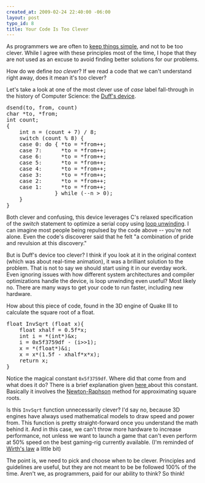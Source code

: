 ```yaml
--- 
created_at: 2009-02-24 22:40:00 -06:00
layout: post
typo_id: 8
title: Your Code Is Too Clever
---
```

<p>As programmers we are often to <a href="http://en.wikipedia.org/wiki/KISS_principle">keep things simple</a>, and not to be too clever. While I agree with these principles most of the time, I hope that they are not used as an excuse to avoid finding better solutions for our problems.</p>
<p>How do we define <em>too clever</em>? If we read a code that we can't understand right away, does it mean it's too clever?</p>
<p>Let's take a look at one of the most clever use of <em>case </em>label fall-through in the history of Computer Science: the <a href="http://swtch.com/duffs-device/td-1983.txt">Duff's device</a>.</p>
<pre class="brush: cpp">
dsend(to, from, count)
char *to, *from;
int count;
{
    int n = (count + 7) / 8;
    switch (count % 8) {
    case 0: do { *to = *from++;
    case 7:      *to = *from++;
    case 6:      *to = *from++;
    case 5:      *to = *from++;
    case 4:      *to = *from++;
    case 3:      *to = *from++;
    case 2:      *to = *from++;
    case 1:      *to = *from++;
               } while (--n > 0);
    }
}
</pre>
<p>Both clever and confusing, this device leverages C's relaxed specification of the <em>switch </em>statement to optimize a serial copy using <a href="http://en.wikipedia.org/wiki/Loop_unwinding">loop unwinding</a>. I can imagine most people being repulsed by the code above -- you're not alone. Even the code's discoverer said that he felt "a combination of pride and revulsion at this discovery."</p>
<p>But is Duff's device too clever? I think if you look at it in the original context (which was about real-time animation), it was a brilliant solution to the problem. That is not to say we should start using it in our everday work. Even ignoring issues with how different system architectures and compiler optimizations handle the device, is loop unwinding even useful? Most likely no. There are many ways to get your code to run faster, including new hardware.</p>
<p>How about this piece of code, found in the 3D engine of Quake III to calculate the square root of a float.</p>
<pre class="brush: cpp">
float InvSqrt (float x){
    float xhalf = 0.5f*x;
    int i = *(int*)&x;
    i = 0x5f3759df - (i>>1);
    x = *(float*)&i;
    x = x*(1.5f - xhalf*x*x);
    return x;
}
</pre>
<p>Notice the magical constant <code>0x5f3759df</code>. Where did that come from and what does it do? There is a brief explanation given <a href="http://www.beyond3d.com/content/articles/8/">here </a>about this constant. Basically it involves the <a href="http://en.wikipedia.org/wiki/Newton%27s_method">Newton-Raphson</a> method for approximating square roots.</p>
<p>Is this <code>InvSqrt</code> function unnecessarily clever? I'd say no, because 3D engines have always used mathematical models to draw speed and power from. This function is pretty straight-forward once you understand the math behind it. And in this case, we can't throw more hardware to increase performance, not unless we want to launch a game that can't even perform at 50% speed on the best gaming-rig currently available. (I'm reminded of <a href="http://en.wikipedia.org/wiki/Wirth%27s_law">Wirth's law</a> a little bit)</p>
<p>The point is, we need to pick and choose when to be clever. Principles and guidelines are useful, but they are not meant to be be followed 100% of the time. Aren't we, as programmers, paid for our ability to think? So think!</p>

